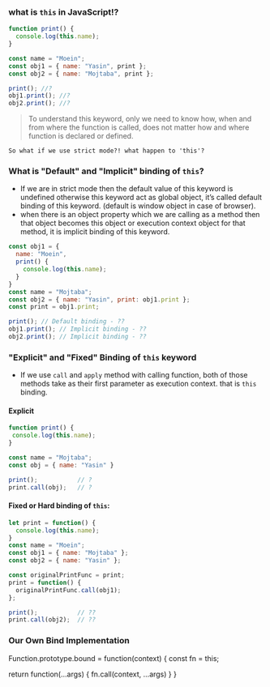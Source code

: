 ### what is `this` in JavaScript!?

```javascript
function print() {
  console.log(this.name);
}

const name = "Moein";
const obj1 = { name: "Yasin", print };
const obj2 = { name: "Mojtaba", print };

print(); //?
obj1.print(); //?
obj2.print(); //?
```

 > To understand this keyword, only we need to know how, when and from where the function is called, does not matter how and where function is declared or defined.
 
    So what if we use strict mode?! what happen to 'this'?
    
### What is "Default" and "Implicit" binding of `this`?

- If we are in strict mode then the default value of this keyword is undefined otherwise this keyword act as global object, it’s called default binding of this keyword. (default is window object in case of browser).
- when there is an object property which we are calling as a method then that object becomes this object or execution context object for that method, it is implicit binding of this keyword.

```javascript
const obj1 = {
  name: "Moein",
  print() {
    console.log(this.name);
  }
}
const name = "Mojtaba";
const obj2 = { name: "Yasin", print: obj1.print };
const print = obj1.print;

print(); // Default binding - ??
obj1.print(); // Implicit binding - ??
obj2.print(); // Implicit binding - ??
```

### "Explicit" and "Fixed" Binding of `this` keyword

 - If we use `call` and `apply` method with calling function, both of those methods take as their first parameter as execution context. that is `this` binding.
 
  #### Explicit
 ```javascript
function print() {
  console.log(this.name);
}

const name = "Mojtaba";
const obj = { name: "Yasin" }

print();           // ?
print.call(obj);   // ?
```

#### Fixed or Hard binding of `this`:

```javascript
let print = function() {
  console.log(this.name);
}
const name = "Moein";
const obj1 = { name: "Mojtaba" };
const obj2 = { name: "Yasin" };

const originalPrintFunc = print;
print = function() {
  originalPrintFunc.call(obj1);
};

print();           // ??
print.call(obj2);  // ??
```

### Our Own Bind Implementation

Function.prototype.bound = function(context) {
  const fn = this;
  
  return function(...args) {
    fn.call(context, ...args)
  }
}
